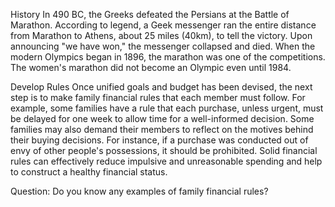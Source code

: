 History
In 490 BC, the Greeks defeated the Persians at the Battle of Marathon. According to legend, a Geek messenger ran the entire distance from Marathon to Athens, about 25 miles (40km), to tell the victory. Upon announcing "we have won," the messenger collapsed and died. When the modern Olympics began in 1896, the marathon was one of the competitions. The women's marathon did not become an Olympic even until 1984.

Develop Rules
Once unified goals and budget has been devised, the next step is to make family financial rules that each member must follow. For example, some families have a rule that each purchase, unless urgent, must be delayed for one week to allow time for a well-informed decision. Some families may also demand their members to reflect on the motives behind their buying decisions. For instance, if a purchase was conducted out of envy of other people's possessions, it should be prohibited. Solid financial rules can effectively reduce impulsive and unreasonable spending and help to construct a healthy financial status.

Question:
Do you know any examples of family financial rules?

